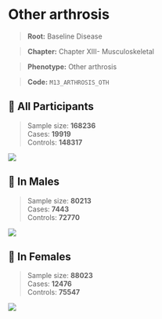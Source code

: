 # Other arthrosis

> **Root:** Baseline Disease  

> **Chapter:** Chapter XIII- Musculoskeletal  

> **Phenotype:** Other arthrosis  

> **Code:** `M13_ARTHROSIS_OTH`

## 🧪 All Participants  
> Sample size: **168236**  
> Cases: **19919**  
> Controls: **148317**
<img src="/Disease/Figures/ALL/Incidence/M13_ARTHROSIS_OTH.png"/>
<CsvTable src="/Disease/Data/ALL/Incidence/COX_M13_ARTHROSIS_OTH.csv" label="🔍 View full results" />

## 👨 In Males  
> Sample size: **80213**  
> Cases: **7443**  
> Controls: **72770**
<img src="/Disease/Figures/Male/Incidence/M13_ARTHROSIS_OTH.png"/>
<CsvTable src="/Disease/Data/Male/Incidence/COX_M13_ARTHROSIS_OTH.csv" label="🔍 View full results" />

## 👩 In Females  
> Sample size: **88023**  
> Cases: **12476**  
> Controls: **75547**
<img src="/Disease/Figures/Female/Incidence/M13_ARTHROSIS_OTH.png"/>
<CsvTable src="/Disease/Data/Female/Incidence/COX_M13_ARTHROSIS_OTH.csv" label="🔍 View full results" />
